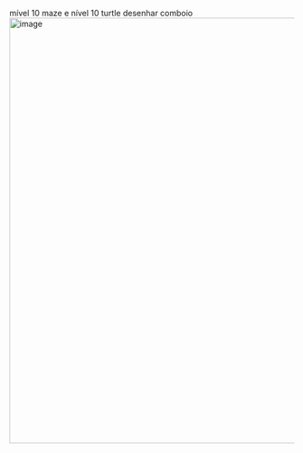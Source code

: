 mível 10 maze e nível 10 turtle desenhar comboio
<img width="1815" height="753" alt="image" src="https://github.com/user-attachments/assets/a74abc4e-2fb7-4838-8d5b-d97c5184dfb7" />
